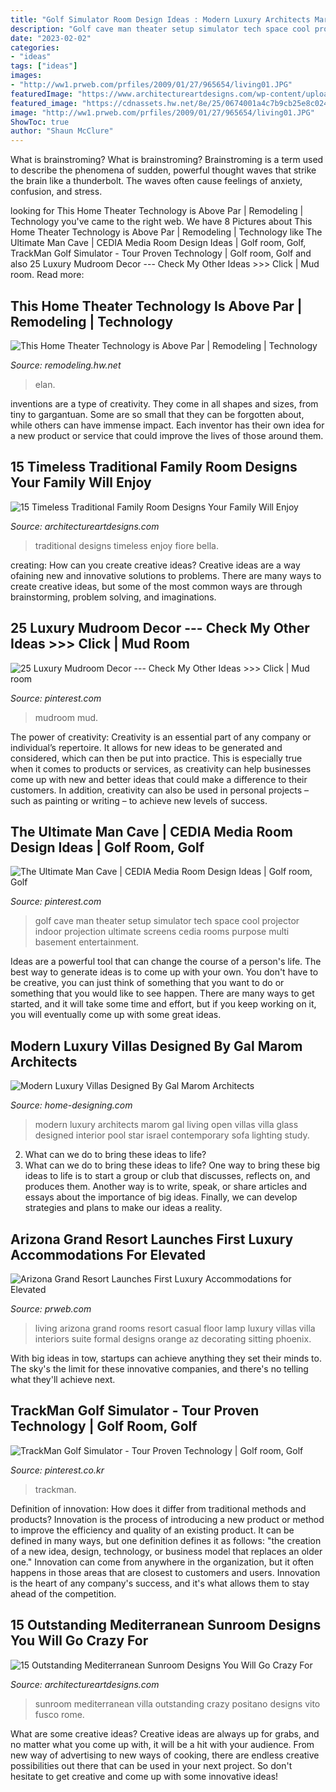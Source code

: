 ```yaml
---
title: "Golf Simulator Room Design Ideas : Modern Luxury Architects Marom Gal Living Open Villas Villa Glass Designed Interior Pool Star Israel Contemporary Sofa Lighting Study"
description: "Golf cave man theater setup simulator tech space cool projector indoor projection ultimate screens cedia rooms purpose multi basement entertainment"
date: "2023-02-02"
categories:
- "ideas"
tags: ["ideas"]
images:
- "http://ww1.prweb.com/prfiles/2009/01/27/965654/living01.JPG"
featuredImage: "https://www.architectureartdesigns.com/wp-content/uploads/2020/09/15-Outstanding-Mediterranean-Sunroom-Designs-You-Will-Go-Crazy-For-7.jpg"
featured_image: "https://cdnassets.hw.net/8e/25/0674001a4c7b9cb25e8c024a174f/br6a7860.jpg"
image: "http://ww1.prweb.com/prfiles/2009/01/27/965654/living01.JPG"
ShowToc: true
author: "Shaun McClure"
---
```



What is brainstroming?
What is brainstroming? Brainstroming is a term used to describe the phenomena of sudden, powerful thought waves that strike the brain like a thunderbolt. The waves often cause feelings of anxiety, confusion, and stress.

	

		
looking for This Home Theater Technology is Above Par | Remodeling | Technology you've came to the right web. We have 8 Pictures about This Home Theater Technology is Above Par | Remodeling | Technology like The Ultimate Man Cave | CEDIA Media Room Design Ideas | Golf room, Golf, TrackMan Golf Simulator - Tour Proven Technology | Golf room, Golf and also 25 Luxury Mudroom Decor --- Check My Other Ideas &gt;&gt;&gt; Click | Mud room. Read more:
		
    
## This Home Theater Technology Is Above Par | Remodeling | Technology

<img loading=lazy src="https://cdnassets.hw.net/8e/25/0674001a4c7b9cb25e8c024a174f/br6a7860.jpg" onerror="this.onerror=null;this.src='https://tse2.mm.bing.net/th?id=OIP.JyznDq_k5cFuuWZvNI-GywHaE8&amp;pid=15.1';" alt="This Home Theater Technology is Above Par | Remodeling | Technology">

_Source: remodeling.hw.net_

>elan. 

	

inventions are a type of creativity. They come in all shapes and sizes, from tiny to gargantuan. Some are so small that they can be forgotten about, while others can have immense impact. Each inventor has their own idea for a new product or service that could improve the lives of those around them.

    
## 15 Timeless Traditional Family Room Designs Your Family Will Enjoy

<img loading=lazy src="https://www.architectureartdesigns.com/wp-content/uploads/2015/03/15-Timeless-Traditional-Family-Room-Designs-Your-Family-Will-Enjoy-12-630x420.jpg" onerror="this.onerror=null;this.src='https://tse3.mm.bing.net/th?id=OIP.1LBybkleNVpnIus47Hp_kAHaE8&amp;pid=15.1';" alt="15 Timeless Traditional Family Room Designs Your Family Will Enjoy">

_Source: architectureartdesigns.com_

>traditional designs timeless enjoy fiore bella. 

	

creating: How can you create creative ideas?
Creative ideas are a way ofaining new and innovative solutions to problems. There are many ways to create creative ideas, but some of the most common ways are through brainstorming, problem solving, and imaginations.

    
## 25 Luxury Mudroom Decor --- Check My Other Ideas &gt;&gt;&gt; Click | Mud Room

<img loading=lazy src="https://i.pinimg.com/736x/84/99/d5/8499d5c9dd40dc13d24ab85e6720009f--mudrooms-with-laundry-laundry-rooms.jpg" onerror="this.onerror=null;this.src='https://tse4.mm.bing.net/th?id=OIP.L9dWeLzvgFBgHUmkPqtZ1QHaLG&amp;pid=15.1';" alt="25 Luxury Mudroom Decor --- Check My Other Ideas &gt;&gt;&gt; Click | Mud room">

_Source: pinterest.com_

>mudroom mud. 

	

The power of creativity:
Creativity is an essential part of any company or individual’s repertoire. It allows for new ideas to be generated and considered, which can then be put into practice. This is especially true when it comes to products or services, as creativity can help businesses come up with new and better ideas that could make a difference to their customers. In addition, creativity can also be used in personal projects – such as painting or writing – to achieve new levels of success.

    
## The Ultimate Man Cave | CEDIA Media Room Design Ideas | Golf Room, Golf

<img loading=lazy src="https://i.pinimg.com/originals/5c/80/96/5c80962fc4c7380cba64074a18e35bc2.jpg" onerror="this.onerror=null;this.src='https://tse1.mm.bing.net/th?id=OIP.hCerv9sbToNu_gc8VMdrNgHaE8&amp;pid=15.1';" alt="The Ultimate Man Cave | CEDIA Media Room Design Ideas | Golf room, Golf">

_Source: pinterest.com_

>golf cave man theater setup simulator tech space cool projector indoor projection ultimate screens cedia rooms purpose multi basement entertainment. 

	

Ideas are a powerful tool that can change the course of a person's life. The best way to generate ideas is to come up with your own. You don't have to be creative, you can just think of something that you want to do or something that you would like to see happen. There are many ways to get started, and it will take some time and effort, but if you keep working on it, you will eventually come up with some great ideas.

    
## Modern Luxury Villas Designed By Gal Marom Architects

<img loading=lazy src="http://cdn.home-designing.com/wp-content/uploads/2014/06/open-living-room-design.jpg" onerror="this.onerror=null;this.src='https://tse3.mm.bing.net/th?id=OIP.etjcXL9h82mmZvTChI2K4wHaDd&amp;pid=15.1';" alt="Modern Luxury Villas Designed By Gal Marom Architects">

_Source: home-designing.com_

>modern luxury architects marom gal living open villas villa glass designed interior pool star israel contemporary sofa lighting study. 

	

2. What can we do to bring these ideas to life?
2. What can we do to bring these ideas to life? 
One way to bring these big ideas to life is to start a group or club that discusses, reflects on, and produces them. Another way is to write, speak, or share articles and essays about the importance of big ideas. Finally, we can develop strategies and plans to make our ideas a reality.

    
## Arizona Grand Resort Launches First Luxury Accommodations For Elevated

<img loading=lazy src="http://ww1.prweb.com/prfiles/2009/01/27/965654/living01.JPG" onerror="this.onerror=null;this.src='https://tse1.mm.bing.net/th?id=OIP.3O401BlVUOgaX2J2RjV2iQHaFC&amp;pid=15.1';" alt="Arizona Grand Resort Launches First Luxury Accommodations for Elevated">

_Source: prweb.com_

>living arizona grand rooms resort casual floor lamp luxury villas villa interiors suite formal designs orange az decorating sitting phoenix. 

	

With big ideas in tow, startups can achieve anything they set their minds to. The sky's the limit for these innovative companies, and there's no telling what they'll achieve next.

    
## TrackMan Golf Simulator - Tour Proven Technology | Golf Room, Golf

<img loading=lazy src="https://i.pinimg.com/736x/a6/67/13/a667136bcd99972a04375c30d6926d3b.jpg" onerror="this.onerror=null;this.src='https://tse1.mm.bing.net/th?id=OIP.owuTxqrNB-OIQc04Aa0K9wHaII&amp;pid=15.1';" alt="TrackMan Golf Simulator - Tour Proven Technology | Golf room, Golf">

_Source: pinterest.co.kr_

>trackman. 

	

Definition of innovation: How does it differ from traditional methods and products?
Innovation is the process of introducing a new product or method to improve the efficiency and quality of an existing product. It can be defined in many ways, but one definition defines it as follows: "the creation of a new idea, design, technology, or business model that replaces an older one." Innovation can come from anywhere in the organization, but it often happens in those areas that are closest to customers and users. Innovation is the heart of any company's success, and it's what allows them to stay ahead of the competition.

    
## 15 Outstanding Mediterranean Sunroom Designs You Will Go Crazy For

<img loading=lazy src="https://www.architectureartdesigns.com/wp-content/uploads/2020/09/15-Outstanding-Mediterranean-Sunroom-Designs-You-Will-Go-Crazy-For-7.jpg" onerror="this.onerror=null;this.src='https://tse4.mm.bing.net/th?id=OIP.USU1chZ66id4dPkFiN-9BQHaLH&amp;pid=15.1';" alt="15 Outstanding Mediterranean Sunroom Designs You Will Go Crazy For">

_Source: architectureartdesigns.com_

>sunroom mediterranean villa outstanding crazy positano designs vito fusco rome. 

	

What are some creative ideas?
Creative ideas are always up for grabs, and no matter what you come up with, it will be a hit with your audience. From new way of advertising to new ways of cooking, there are endless creative possibilities out there that can be used in your next project. So don't hesitate to get creative and come up with some innovative ideas!

